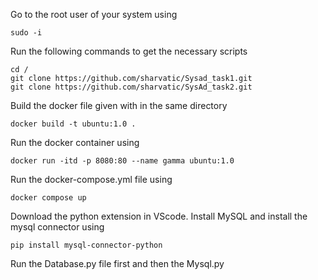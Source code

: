 Go to the root user of your system using 
```
sudo -i
```
Run the following commands to get the necessary scripts 
```
cd /
git clone https://github.com/sharvatic/Sysad_task1.git
git clone https://github.com/sharvatic/SysAd_task2.git
```
Build the docker file given with in the same directory
```
docker build -t ubuntu:1.0 .
```

Run the docker container using
```
docker run -itd -p 8080:80 --name gamma ubuntu:1.0
```
Run the docker-compose.yml file using
```
docker compose up
```

Download the python extension in VScode.
Install MySQL and install the mysql connector using
```
pip install mysql-connector-python
```
Run the Database.py file first and then the Mysql.py
